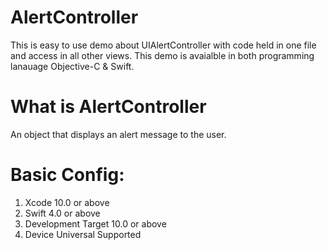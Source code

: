 # AlertController

This is easy to use demo about UIAlertController with code held in one file and access in all other views. This demo is avaialble in both programming lanauage Objective-C & Swift.

# What is AlertController

An object that displays an alert message to the user.

# Basic Config:

1. Xcode 10.0 or above
2. Swift 4.0 or above
3. Development Target 10.0 or above
4. Device Universal Supported
